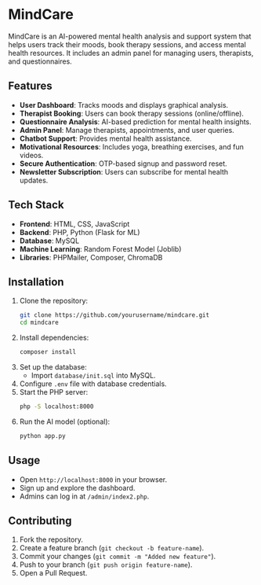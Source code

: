 # MindCare

MindCare is an AI-powered mental health analysis and support system that helps users track their moods, book therapy sessions, and access mental health resources. It includes an admin panel for managing users, therapists, and questionnaires.

## Features
- **User Dashboard**: Tracks moods and displays graphical analysis.
- **Therapist Booking**: Users can book therapy sessions (online/offline).
- **Questionnaire Analysis**: AI-based prediction for mental health insights.
- **Admin Panel**: Manage therapists, appointments, and user queries.
- **Chatbot Support**: Provides mental health assistance.
- **Motivational Resources**: Includes yoga, breathing exercises, and fun videos.
- **Secure Authentication**: OTP-based signup and password reset.
- **Newsletter Subscription**: Users can subscribe for mental health updates.

## Tech Stack
- **Frontend**: HTML, CSS, JavaScript
- **Backend**: PHP, Python (Flask for ML)
- **Database**: MySQL
- **Machine Learning**: Random Forest Model (Joblib)
- **Libraries**: PHPMailer, Composer, ChromaDB

## Installation
1. Clone the repository:
   ```bash
   git clone https://github.com/yourusername/mindcare.git
   cd mindcare
   ```
2. Install dependencies:
   ```bash
   composer install
   ```
3. Set up the database:
   - Import `database/init.sql` into MySQL.
4. Configure `.env` file with database credentials.
5. Start the PHP server:
   ```bash
   php -S localhost:8000
   ```
6. Run the AI model (optional):
   ```bash
   python app.py
   ```

## Usage
- Open `http://localhost:8000` in your browser.
- Sign up and explore the dashboard.
- Admins can log in at `/admin/index2.php`.

## Contributing
1. Fork the repository.
2. Create a feature branch (`git checkout -b feature-name`).
3. Commit your changes (`git commit -m "Added new feature"`).
4. Push to your branch (`git push origin feature-name`).
5. Open a Pull Request.
